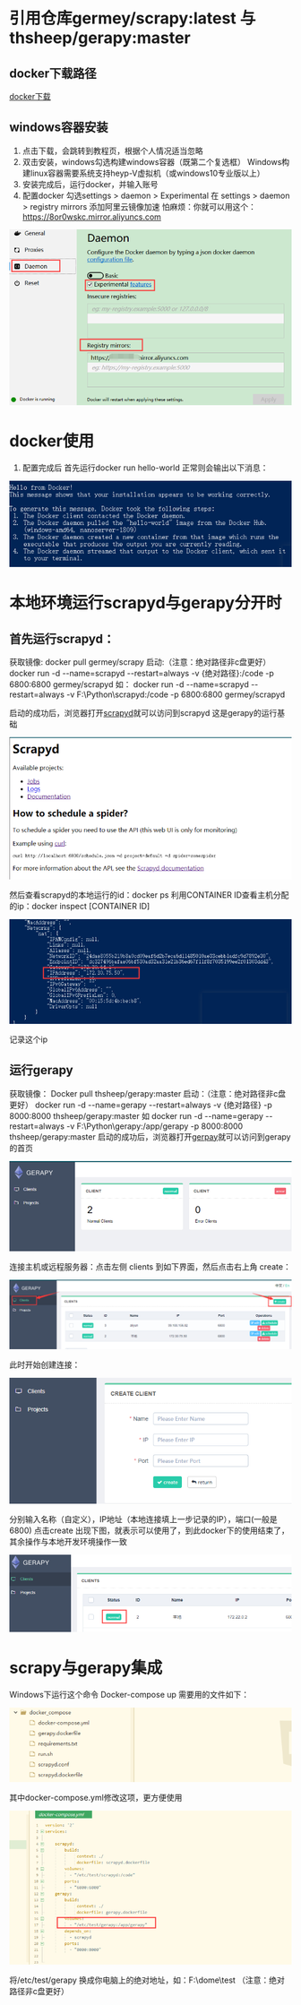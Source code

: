 
# 引用仓库germey/scrapy:latest 与 thsheep/gerapy:master
## docker下载路径 
 [docker下载](https://www.docker.com/products/docker-desktop)

## windows容器安装
1. 点击下载，会跳转到教程页，根据个人情况适当忽略
2. 双击安装，windows勾选构建windows容器（既第二个复选框）
Windows构建linux容器需要系统支持heyp-V虚拟机（或windows10专业版以上）
3. 安装完成后，运行docker，并输入账号
4. 配置docker 勾选settings > daemon > Experimental 在 settings > daemon
\> registry mirrors 添加阿里云镜像加速
怕麻烦：你就可以用这个：https://8or0wskc.mirror.aliyuncs.com

![](image/图片1.png)

# docker使用
1. 配置完成后 首先运行docker run hello-world 正常则会输出以下消息：

![](image/图片2.png)

# 本地环境运行scrapyd与gerapy分开时
## 首先运行scrapyd：
获取镜像: 
docker pull germey/scrapy
启动:（注意：绝对路径非c盘更好）
docker run -d --name=scrapyd --restart=always -v {绝对路径}:/code -p 6800:6800 germey/scrapyd
如：
docker run -d --name=scrapyd --restart=always -v F:\Python\scrapyd:/code -p 6800:6800 germey/scrapyd

启动的成功后，浏览器打开[scrapyd](http://127.0.0.1:6800)就可以访问到scrapyd 这是gerapy的运行基础

![](image/图片3.png)

然后查看scrapyd的本地运行的id：docker ps 
利用CONTAINER ID查看主机分配的ip：docker inspect [CONTAINER ID]

![](image/图片4.png)

记录这个ip

## 运行gerapy
获取镜像：
Docker pull thsheep/gerapy:master
启动：（注意：绝对路径非c盘更好）
docker run -d --name=gerapy --restart=always -v {绝对路径} -p 8000:8000 thsheep/gerapy:master
如
docker run -d --name=gerapy --restart=always -v F:\Python\gerapy:/app/gerapy -p 8000:8000 thsheep/gerapy:master
启动的成功后，浏览器打开[gerpay](http://127.0.0.1:8000)就可以访问到gerapy的首页 

![](image/图片5.png)

连接主机或远程服务器：点击左侧 clients 到如下界面，然后点击右上角 create：

![](image/图片6.png)

此时开始创建连接：

![](image/图片7.png)

分别输入名称（自定义），IP地址（本地连接填上一步记录的IP），端口(一般是6800) 点击create
出现下图，就表示可以使用了，到此docker下的使用结束了，其余操作与本地开发环境操作一致

![](image/图片8.png)


# scrapy与gerapy集成
Windows下运行这个命令
Docker-compose up
需要用的文件如下：

![](image/图片9.png)

其中docker-compose.yml修改这项，更方便使用

![](image/图片10.png)

将/etc/test/gerapy 换成你电脑上的绝对地址，如：F:\dome\test （注意：绝对路径非c盘更好）
